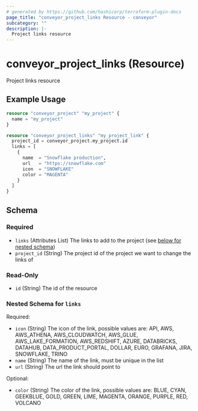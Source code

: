 ```yaml
---
# generated by https://github.com/hashicorp/terraform-plugin-docs
page_title: "conveyor_project_links Resource - conveyor"
subcategory: ""
description: |-
  Project links resource
---
```


# conveyor_project_links (Resource)

Project links resource

## Example Usage

```terraform
resource "conveyor_project" "my_project" {
  name = "my_project"
}

resource "conveyor_project_links" "my_project_link" {
  project_id = conveyor_project.my_project.id
  links = [
    {
      name  = "Snowflake production",
      url   = "https://snowflake.com"
      icon  = "SNOWFLAKE"
      color = "MAGENTA"
    }
  ]
}
```

<!-- schema generated by tfplugindocs -->
## Schema

### Required

- `links` (Attributes List) The links to add to the project (see [below for nested schema](#nestedatt--links))
- `project_id` (String) The project id of the project we want to change the links of

### Read-Only

- `id` (String) The id of the resource

<a id="nestedatt--links"></a>
### Nested Schema for `links`

Required:

- `icon` (String) The icon of the link, possible values are: API, AWS, AWS_ATHENA, AWS_CLOUDWATCH, AWS_GLUE, AWS_LAKE_FORMATION, AWS_REDSHIFT, AZURE, DATABRICKS, DATAHUB, DATA_PRODUCT_PORTAL, DOLLAR, EURO, GRAFANA, JIRA, SNOWFLAKE, TRINO
- `name` (String) The name of the link, must be unique in the list
- `url` (String) The url the link should point to

Optional:

- `color` (String) The color of the link, possible values are: BLUE, CYAN, GEEKBLUE, GOLD, GREEN, LIME, MAGENTA, ORANGE, PURPLE, RED, VOLCANO
